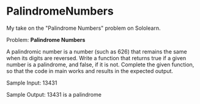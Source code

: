 # PalindromeNumbers
My take on the "Palindrome Numbers" problem on Sololearn.


Problem:
**Palindrome Numbers**


A palindromic number is a number (such as 626) that remains the same when its digits are reversed.
Write a function that returns true if a given number is a palindrome, and false, if it is not.
Complete the given function, so that the code in main works and results in the expected output.

Sample Input:
13431

Sample Output:
13431 is a palindrome

